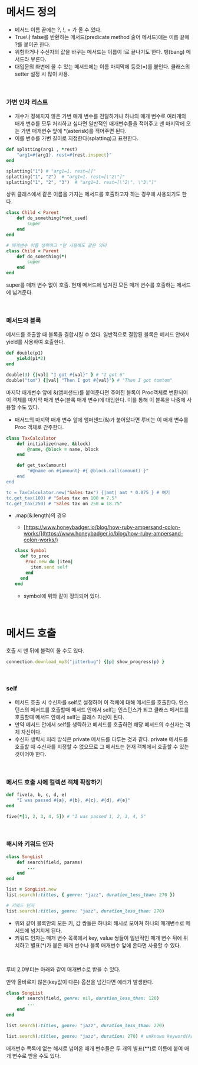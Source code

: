 # 메서드 정의
- 메서드 이름 끝에는 ?, !, = 가 올 수 있다. 
- True나 false를 반환하는 메서드(predicate method 술어 메서드)애는 이름 끝에 ?를 붙이곤 한다.
- 위험하거나 수신자의 값을 바꾸는 메서드는 이름이 !로 끝나기도 한다. 뱅(bang) 메서드라 부른다.
- 대입문의 좌변에 올 수 있는 메서드에는 이름 마지막에 등호(=)를 붙인다. 클래스의 setter 설정 시 많이 사용.

<br>

### 가변 인자 리스트
- 개수가 정해지지 않은 가변 매개 변수를 전달하거나 하나의 매개 변수로 여러개의 매개 변수를 모두 처리하고 싶다면 일반적인 매개변수들을 적어주고 맨 마지막에 오는 가변 매개변수 앞에 *(asterisk)를 적어주면 된다. 
- 이를 변수를 가변 길이로 지정한다(splatting)고 표현한다.

```ruby
def splatting(arg1 , *rest)
	"arg1=#{arg1}. rest=#{rest.inspect}"
end

splatting("1") # "arg1=1. rest=[]"
splatting("1", "2")  # "arg1=1. rest=[\"2\"]"
splatting("1", "2", "3")  # "arg1=1. rest=[\"2\", \"3\"]"
```

상위 클래스에서 같은 이름을 가지는 메서드를 호출하고자 하는 경우에 사용되기도 한다.

```ruby
class Child < Parent
	def do_something(*not_used)
		super
	end
end

# 매개변수 이름 생략하고 *만 사용해도 같은 의미
class Child < Parent
	def do_something(*)
		super
	end
end
```

super를 매개 변수 없이 호출. 현재 메서드에 넘겨진 모든 매개 변수를 호출하는 메서드에 넘겨준다.

<br>

### 메서드와 블록
메서드를 호출할 때 블록을 결합시킬 수 있다. 일반적으로 결합된 블록은 메서드 안에서 yield를 사용하여 호출한다.

```ruby
def double(p1)
	yield(p1*2)
end

double(3) {|val| "I got #{val}" } # "I got 6"
double("tom") {|val| "Then I got #{val}"} # "Then I got tomtom"
```

마지막 매개변수 앞에 &(앰퍼샌드)를 붙여준다면 주어진 블록이 Proc객체로 변환되어 이 객체를 마지막 매개 변수(블록 매개 변수)에 대입한다. 이를 통해 이 블록을 나중에 사용할 수도 있다.

- 매서드의 마지막 매개 변수 앞에 앰퍼샌드(&)가 붙어있다면 루비는 이 매개 변수를 Proc 객체로 간주한다.

```ruby
class TaxCalculator
	def initialize(name, &block)
		@name, @block = name, block
	end

	def get_tax(amount)
		"#@name on #{amount} #{ @block.call(amount) }"
	end
end

tc = TaxCalculator.new("Sales tax") {|amt| amt * 0.075 } # 여기
tc.get_tax(100) # "Sales tax on 100 = 7.5"
tc.get_tax(250) # "Sales tax on 250 = 18.75"
```

- .map(&:length)의 경우
    - [https://www.honeybadger.io/blog/how-ruby-ampersand-colon-works/](https://www.honeybadger.io/blog/how-ruby-ampersand-colon-works/)
    
    ```ruby
    class Symbol
      def to_proc
        Proc.new do |item|
          item.send self
        end
      end
    end
    ```
    
    - symbol에 위와 같이 정의되어 있다.

<br>

# 메서드 호출

호출 시 맨 뒤에 블럭이 올 수도 있다.

```ruby
connection.download_mp3("jitterbug") {|p| show_progress(p) }
```

<br>

### self
- 메서드 호출 시 수신자를 self로 설정하며 이 객체에 대해 메서드를 호출한다. 인스턴스의 메서드를 호출할때 메서드 안에서 self는 인스턴스가 되고 클래스 메서드를 호출할때 메서드 안에서 self는 클래스 자신이 된다.
- 만약 메서드 안에서 self를 생략하고 메서드를 호출하면 해당 메서드의 수신자는 객체 자신이다. 
- 수신자 생략시 처리 방식은 private 메서드를 다루는 것과 같다. private 메서드를 호출할 때 수신자를 지정할 수 없으므로 그 메서드는 현재 객체에서 호출할 수 있는 것이어야 한다.

<br>

### 메서드 호출 시에 컬렉션 객체 확장하기

```ruby
def five(a, b, c, d, e)
	"I was passed #{a}, #{b}, #{c}, #{d}, #{e}"
end

five(*[1, 2, 3, 4, 5]) # "I was passed 1, 2, 3, 4, 5"
```

<br>

### 해시와 키워드 인자

```ruby
class SongList
	def search(field, params)
		...
	end
end

list = SongList.new
list.search(:titles, { genre: "jazz", duration_less_than: 270 })

# 키워드 인자
list.search(:titles, genre: "jazz", duration_less_than: 270)
```
- 위와 같이 블록안의 모든 키, 값 쌍들은 하나의 해시로 모아져 하나의 매개변수로 메서드에 넘겨지게 된다.
- 키워드 인자는 매개 변수 목록에서 key, value 쌍들이 일반적인 매개 변수 뒤에 위치하고 별표(*)가 붙은 매개 변수나 블록 매개변수 앞에 온다면 사용할 수 있다.


<br>


루비 2.0부터는 아래와 같이 매개변수로 받을 수 있다.

만약 올바르지 않은(key값이 다른) 옵션을 넘긴다면 에러가 발생한다.

```ruby
class SongList
	def search(field, genre: nil, duration_less_than: 120)
		...
	end
end

list.search(:titles, genre: "jazz", duration_less_than: 270)

list.search(:titles, genre: "jazz", duration: 270) # unknown keyword(ArgumentError)
```

매개변수 목록에 없는 해시로 넘어온 매개 변수들은 두 개의 별표(**)로 이름에 붙여 매개 변수로 받을 수도 있다.